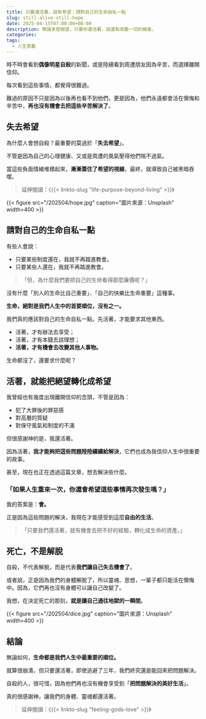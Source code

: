 ```yaml
---
title: 只要還活著，就有希望：請對自己的生命自私一點
slug: still-alive-still-hope
date: 2025-04-15T07:00:00+08:00
description: 無論多麼絕望，只要你還活著，就還有改變一切的機會。
categories:
tags:
  - 人生意義
---
```


時不時會看到**偶像明星自殺**的新聞，或是陸續看到周遭朋友因為辛苦，而選擇離開信仰。

每次看到這些事情，都覺得很難過。

難過的原因不只是因為以後再也看不到他們，更是因為，他們永遠都會活在懊悔和辛苦中，**再也沒有機會去把這些辛苦解決了**。

## 失去希望

為什麼人會想自殺？最重要的莫過於「**失去希望**」。

不管是因為自己的心理健康、又或是周遭的風氣壓得他們喘不過氣。

當這些負面情緒堆積起來，**漸漸蓋住了希望的視線**，最終，就導致自己被黑暗吞噬。

> 延伸閱讀：《{{< linkto-slug "life-purpose-beyond-living" >}}》

{{< figure src="/202504/hope.jpg" caption="圖片來源：Unsplash" width=400 >}}

## 請對自己的生命自私一點

有些人會說：

- 只要某些制度還在，我就不再踏進教會。
- 只要某些人還在，我就不再踏進教會。

> 「但，為什麼我們要把自己的生命看得那麼廉價呢？」

沒有什麼「別人的生命比自己重要」、「自己的快樂比生命重要」這種事。

**生命，絕對是我們人生中的首要順位，沒有之一。**

我們真的應該對自己的生命自私一點。先活著，才能要求其他東西。

- 活著，才有辦法去享受；
- 活著，才有本錢去談理想；
- **活著，才有機會去改變其他人事物。**

生命都沒了，還要求什麼呢？

## 活著，就能把絕望轉化成希望

我曾經也有幾度出現離開信仰的念頭，不管是因為：

- 犯了大罪後的罪惡感
- 對高層的質疑
- 對保守風氣和制度的不滿

但很感謝神的是，我還活著。

因為活著，**我才能夠把這些問題陸陸續續給解決**，它們也成為我信仰人生中很重要的故事。

甚至，現在也正在透過這篇文章，想去解決些什麼。

### 「如果人生重來一次，你還會希望這些事情再次發生嗎？」

我的答案是：**會。**

正是因為這些問題的解決，我現在才能感受到這麼**自由的生活**。

> 「只要我們還活著，就有機會去把不好的經驗，轉化成生命的資產。」

## 死亡，不是解脫

自殺，不代表解脫，而是代表**我們讓自己失去機會了**。

或者說，正是因為我們的身體解脫了，所以靈魂、思想，一輩子都只能活在懊悔中。因為，它們再也沒有身體可以讓自己改變了。

我想，在決定死亡的那刻，**就是讓自己通往地獄的一瞬間**。

{{< figure src="/202504/dice.jpg" caption="圖片來源：Unsplash" width=400 >}}

## 結論

無論如何，**生命都是我們人生中最重要的順位。**

就算很崩潰，但只要還活著，即使逃避了三年，我們終究還是能回來把問題解決。

自殺的人，很可惜，因為他們再也沒有機會享受到「**把問題解決的美好生活**」。

真的很感謝神，讓我們的身體、靈魂都還活著。

> 延伸閱讀：《{{< linkto-slug "feeling-gods-love" >}}》
